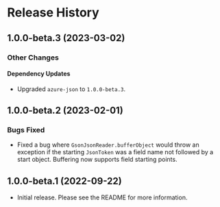# Release History

## 1.0.0-beta.3 (2023-03-02)

### Other Changes

#### Dependency Updates

- Upgraded `azure-json` to `1.0.0-beta.3`.

## 1.0.0-beta.2 (2023-02-01)

### Bugs Fixed

- Fixed a bug where `GsonJsonReader.bufferObject` would throw an exception if the starting `JsonToken` was a field name
  not followed by a start object. Buffering now supports field starting points.

## 1.0.0-beta.1 (2022-09-22)

- Initial release. Please see the README for more information.
